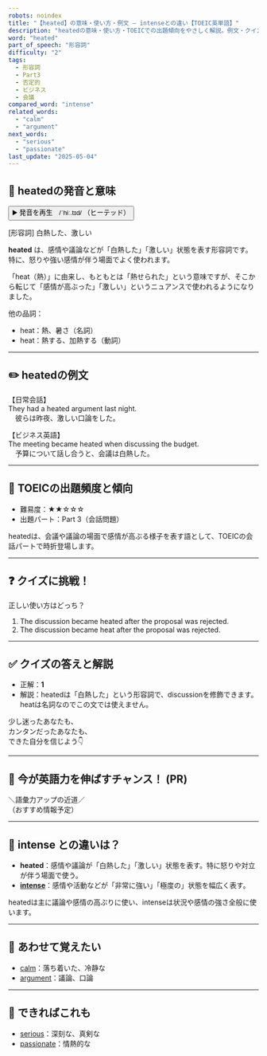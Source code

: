 ```yaml
---
robots: noindex
title: "【heated】の意味・使い方・例文 ― intenseとの違い【TOEIC英単語】"
description: "heatedの意味・使い方・TOEICでの出題傾向をやさしく解説。例文・クイズ付きでintenseとの違いもわかりやすく学べます。"
word: "heated"
part_of_speech: "形容詞"
difficulty: "2"
tags:
  - 形容詞
  - Part3
  - 否定的
  - ビジネス
  - 会議
compared_word: "intense"
related_words:
  - "calm"
  - "argument"
next_words:
  - "serious"
  - "passionate"
last_update: "2025-05-04"
---
```


## 🔰 heatedの発音と意味

<button class="play-audio" onclick="playTTS('heated')">
  <span class="play-audio-main">
    ▶️ 発音を再生　/ˈhiː.tɪd/
  </span>
  <span class="play-audio-sub">
    （ヒーテッド）
  </span>
</button>

[形容詞] 白熱した、激しい

**heated** は、感情や議論などが「白熱した」「激しい」状態を表す形容詞です。特に、怒りや強い感情が伴う場面でよく使われます。

「heat（熱）」に由来し、もともとは「熱せられた」という意味ですが、そこから転じて「感情が高ぶった」「激しい」というニュアンスで使われるようになりました。

他の品詞：  
- heat：熱、暑さ（名詞）
- heat：熱する、加熱する（動詞）

---

## ✏️ heatedの例文

【日常会話】  
They had a heated argument last night.  
　彼らは昨夜、激しい口論をした。

【ビジネス英語】  
The meeting became heated when discussing the budget.  
　予算について話し合うと、会議は白熱した。

---

## 🎯 TOEICの出題頻度と傾向

- 難易度：★★☆☆☆
- 出題パート：Part 3（会話問題）

heatedは、会議や議論の場面で感情が高ぶる様子を表す語として、TOEICの会話パートで時折登場します。

---

## ❓ クイズに挑戦！

正しい使い方はどっち？

1. The discussion became heated after the proposal was rejected.  
2. The discussion became heat after the proposal was rejected.

---

## ✅ クイズの答えと解説

- 正解：**1**
- 解説：heatedは「白熱した」という形容詞で、discussionを修飾できます。heatは名詞なのでこの文では使えません。

少し迷ったあなたも、  
カンタンだったあなたも、  
できた自分を信じよう👇️

---

## 🚀 今が英語力を伸ばすチャンス！ (PR)

<div class="info-center">
＼語彙力アップの近道／<br>  
（おすすめ情報予定）
</div>

---

## 🤔  intense との違いは？

- **heated**：感情や議論が「白熱した」「激しい」状態を表す。特に怒りや対立が伴う場面で使う。
- **[intense](/intense)**：感情や活動などが「非常に強い」「極度の」状態を幅広く表す。

heatedは主に議論や感情の高ぶりに使い、intenseは状況や感情の強さ全般に使います。

---

## 🧩 あわせて覚えたい

- [calm](/calm)：落ち着いた、冷静な
- [argument](/argument)：議論、口論

---

## 📖 できればこれも

- [serious](/serious)：深刻な、真剣な
- [passionate](/passionate)：情熱的な

<!-- cvid: aid49_bid48 -->
